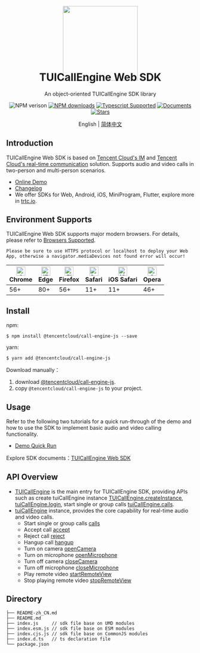 <p align="center">
  <a href="https://trtc.io/">
    <img width="200" src="https://web.sdk.qcloud.com/trtc/webrtc/assets/trtc.io-logo.png">
  </a>
</p>

<h1 align="center" style="margin-top: -40px">TUICallEngine Web SDK</h1>

<div align="center">

An object-oriented TUICallEngine SDK library  

![NPM verison](https://img.shields.io/npm/v/@tencentcloud/call-engine-js) [![NPM downloads](https://img.shields.io/npm/dw/@tencentcloud/call-engine-js)](https://www.npmjs.com/package/@tencentcloud/call-engine-js) [![Typescript Supported](https://img.shields.io/badge/Typescript-Supported-blue)](https://www.npmjs.com/package/@tencentcloud/call-engine-js) [![Documents](https://img.shields.io/badge/-Documents-blue)](https://web.sdk.qcloud.com/component/trtccalling/doc/TUICallEngine/web/en/TUICallEngine.html) [![Stars](https://img.shields.io/github/stars/tencentyun/TUICallKit?style=social)](https://github.com/tencentyun/TUICallKit) 

</div>

<div align="center"> English | <a href="https://github.com/Tencent-RTC/rtc-call-engine/tree/main/Web/demo-vue3" target="_blank"> 简体中文</a> </div>


## Introduction
TUICallEngine Web SDK is based on [Tencent Cloud's IM](https://cloud.tencent.com/document/product/269/42440) and [Tencent Cloud's real-time communication](https://cloud.tencent.com/document/product/647/16788) solution. Supports audio and video calls in two-person and multi-person scenarios.

- [Online Demo](https://trtc.io/demo/homepage/#/detail?scene=callkit)
- [Changelog](https://web.sdk.qcloud.com/component/trtccalling/doc/TUICallEngine/web/en/tutorial-20-CHANGELOG.html)
- We offer SDKs for Web, Android, iOS, MiniProgram, Flutter, explore more in [trtc.io](https://trtc.io/products/call).


## Environment Supports
TUICallEngine Web SDK supports major modern browsers. For details, please refer to [Browsers Supported](https://web.sdk.qcloud.com/trtc/webrtc/v5/doc/en/tutorial-05-info-browser.html).

```text
Please be sure to use HTTPS protocol or localhost to deploy your Web App, otherwise a navigator.mediaDevices not found error will occur!
```

| [<img src="https://web.sdk.qcloud.com/trtc/webrtc/assets/logo/chrome_48x48.png" alt="Chrome" width="24px" height="24px" />](http://godban.github.io/browsers-support-badges/)<br/>Chrome | [<img src="https://web.sdk.qcloud.com/trtc/webrtc/assets/logo/edge_48x48.png" alt="IE / Edge" width="24px" height="24px" />](http://godban.github.io/browsers-support-badges/)<br/> Edge | [<img src="https://web.sdk.qcloud.com/trtc/webrtc/assets/logo/firefox_48x48.png" alt="Firefox" width="24px" height="24px" />](http://godban.github.io/browsers-support-badges/)<br/>Firefox | [<img src="https://web.sdk.qcloud.com/trtc/webrtc/assets/logo/safari_48x48.png" alt="Safari" width="24px" height="24px" />](http://godban.github.io/browsers-support-badges/)<br/>Safari | [<img src="https://web.sdk.qcloud.com/trtc/webrtc/assets/logo/safari-ios_48x48.png" alt="iOS Safari" width="24px" height="24px" />](http://godban.github.io/browsers-support-badges/)<br/>iOS Safari | [<img src="https://web.sdk.qcloud.com/trtc/webrtc/assets/logo/opera_48x48.png" alt="Opera" width="24px" height="24px" />](http://godban.github.io/browsers-support-badges/)<br/>Opera |
| --------- | --------- | --------- | --------- | --------- | --------- |
| 56+ | 80+ | 56+ | 11+ | 11+ | 46+ |


## Install
npm:
```
$ npm install @tencentcloud/call-engine-js --save
```

yarn:
```
$ yarn add @tencentcloud/call-engine-js
```

Download manually：

1. download [@tencentcloud/call-engine-js](https://www.unpkg.com/@tencentcloud/call-engine-js@latest).
2. copy `@tencentcloud/call-engine-js` to your project.


## Usage
Refer to the following two tutorials for a quick run-through of the demo and how to use the SDK to implement basic audio and video calling functionality.

- [Demo Quick Run](https://web.sdk.qcloud.com/component/trtccalling/doc/TUICallEngine/web/en/tutorial-00-%E5%AE%9E%E7%8E%B0%E5%8F%8C%E4%BA%BA%E9%80%9A%E8%AF%9D.html)

Explore SDK documents：[TUICallEngine Web SDK](https://web.sdk.qcloud.com/component/trtccalling/doc/TUICallEngine/web/en/TUICallEngine.html)


## API Overview
- [TUICallEngine](https://web.sdk.qcloud.com/component/trtccalling/doc/TUICallEngine/web/en/TUICallEngine.html) is the main entry for TUICallEngine SDK, providing APIs such as create tuiCallEngine instance [TUICallEngine.createInstance](https://web.sdk.qcloud.com/component/trtccalling/doc/TUICallEngine/web/en/TUICallEngine.html#.createInstance), [tuiCallEngine.login](https://web.sdk.qcloud.com/component/trtccalling/doc/TUICallEngine/web/en/TUICallEngine.html#login), start single or group calls [tuiCallEngine.calls](https://web.sdk.qcloud.com/component/trtccalling/doc/TUICallEngine/web/en/TUICallEngine.html#calls).
- [tuiCallEngine](https://web.sdk.qcloud.com/component/trtccalling/doc/TUICallEngine/web/en/TUICallEngine.html) instance, provides the core capability for real-time audio and video calls.
  - Start single or group calls [calls](https://web.sdk.qcloud.com/component/trtccalling/doc/TUICallEngine/web/en/TUICallEngine.html#calls)
  - Accept call [accept](https://web.sdk.qcloud.com/component/trtccalling/doc/TUICallEngine/web/en/TUICallEngine.html#accept)
  - Reject call [reject](https://web.sdk.qcloud.com/component/trtccalling/doc/TUICallEngine/web/en/TUICallEngine.html#reject)
  - Hangup call [hangup](https://web.sdk.qcloud.com/component/trtccalling/doc/TUICallEngine/web/en/TUICallEngine.html#hangup)
  - Turn on camera [openCamera](https://web.sdk.qcloud.com/component/trtccalling/doc/TUICallEngine/web/en/TUICallEngine.html#openCamera)
  - Turn on microphone [openMicrophone](https://web.sdk.qcloud.com/component/trtccalling/doc/TUICallEngine/web/en/TUICallEngine.html#openMicrophone)
  - Turn off camera [closeCamera](https://web.sdk.qcloud.com/component/trtccalling/doc/TUICallEngine/web/en/TUICallEngine.html#closeCamera)
  - Turn off microphone [closeMicrophone](https://web.sdk.qcloud.com/component/trtccalling/doc/TUICallEngine/web/en/TUICallEngine.html#closeMicrophone)
  - Play remote video [startRemoteView](https://web.sdk.qcloud.com/component/trtccalling/doc/TUICallEngine/web/en/TUICallEngine.html#startRemoteView)
  - Stop playing remote video [stopRemoteView](https://web.sdk.qcloud.com/component/trtccalling/doc/TUICallEngine/web/en/TUICallEngine.html#stopRemoteView)


## Directory
```
├── README-zh_CN.md
├── README.md
├── index.js     // sdk file base on UMD modules
├── index.esm.js // sdk file base on ESM modules
├── index.cjs.js // sdk file base on CommonJS modules
├── index.d.ts   // ts declaration file
└── package.json
```
